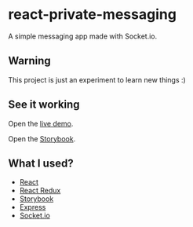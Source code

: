 # react-private-messaging

A simple messaging app made with Socket.io.

## Warning

This project is just an experiment to learn new things :)

## See it working

Open the [live demo](https://react-private-messaging.herokuapp.com/).

Open the [Storybook](https://607c4a493059ff0021f3ab03-bctzuxaxyq.chromatic.com).

## What I used?

-   [React](https://reactjs.org/)
-   [React Redux](https://react-redux.js.org/)
-   [Storybook](https://storybook.js.org/)
-   [Express](http://expressjs.com/)
-   [Socket.io](https://socket.io/)
